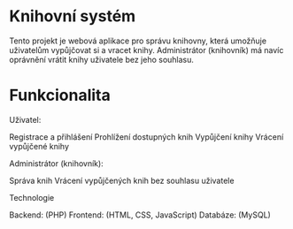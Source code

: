 # Knihovní systém

Tento projekt je webová aplikace pro správu knihovny, která umožňuje uživatelům vypůjčovat si a vracet knihy. Administrátor (knihovník) má navíc oprávnění vrátit knihy uživatele bez jeho souhlasu.

# Funkcionalita

Uživatel:

  Registrace a přihlášení
  Prohlížení dostupných knih
  Vypůjčení knihy
  Vrácení vypůjčené knihy

Administrátor (knihovník):

  Správa knih
  Vrácení vypůjčených knih bez souhlasu uživatele

Technologie

  Backend: (PHP)
  Frontend: (HTML, CSS, JavaScript)
  Databáze: (MySQL)
